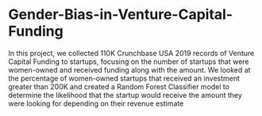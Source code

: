 # Gender-Bias-in-Venture-Capital-Funding
In this project, we collected 110K Crunchbase USA 2019 records of Venture Capital Funding to startups, focusing on the number of startups that were women-owned and received funding along with the amount. We looked at the percentage of women-owned startups that received an investment greater than 200K and created a Random Forest Classifier model to determine the likelihood that the startup would receive the amount they were looking for depending on their revenue estimate
